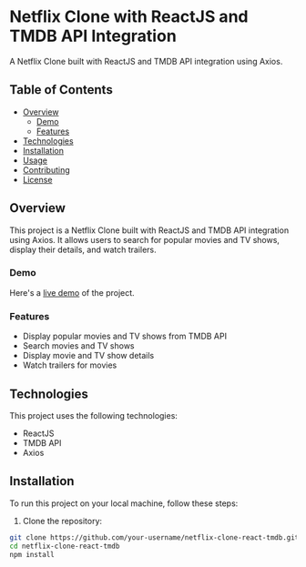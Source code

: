 # Netflix Clone with ReactJS and TMDB API Integration

A Netflix Clone built with ReactJS and TMDB API integration using Axios.

## Table of Contents

- [Overview](#overview)
  - [Demo](#demo)
  - [Features](#features)
- [Technologies](#technologies)
- [Installation](#installation)
- [Usage](#usage)
- [Contributing](#contributing)
- [License](#license)

## Overview

This project is a Netflix Clone built with ReactJS and TMDB API integration using Axios. It allows users to search for popular movies and TV shows, display their details, and watch trailers.

### Demo

Here's a [live demo](https://netflix-clone-react-tmdb.netlify.app/) of the project.

### Features

- Display popular movies and TV shows from TMDB API
- Search movies and TV shows
- Display movie and TV show details
- Watch trailers for movies

## Technologies

This project uses the following technologies:

- ReactJS
- TMDB API
- Axios

## Installation

To run this project on your local machine, follow these steps:

1. Clone the repository:

```sh
git clone https://github.com/your-username/netflix-clone-react-tmdb.git
cd netflix-clone-react-tmdb
npm install

